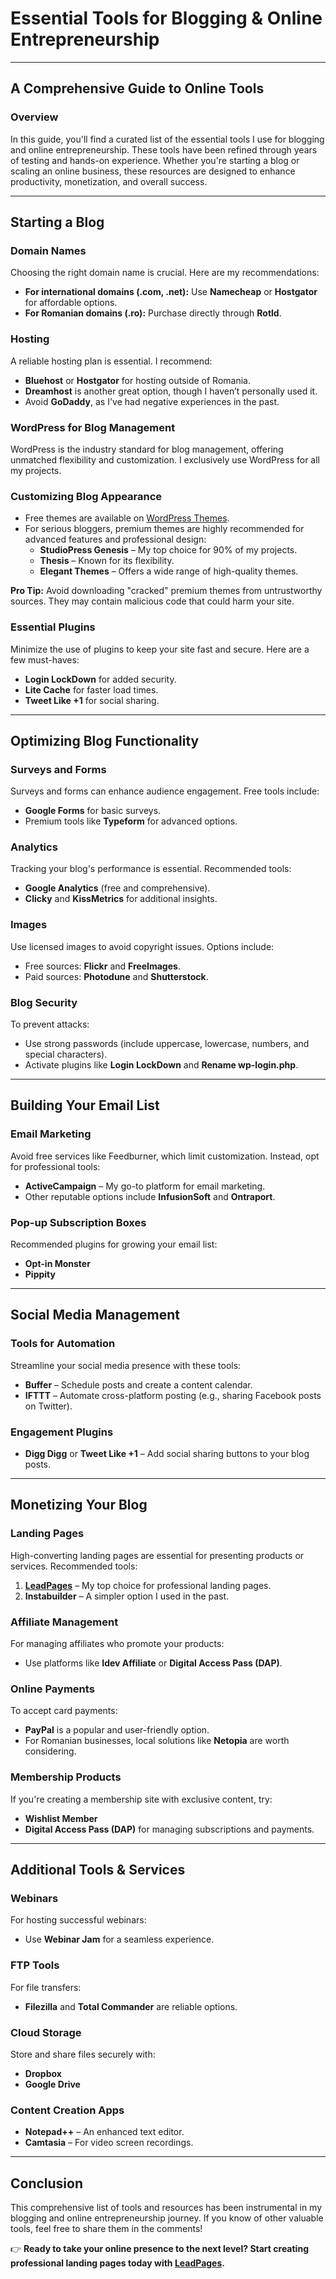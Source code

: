 # **Essential Tools for Blogging & Online Entrepreneurship**

---

## **A Comprehensive Guide to Online Tools**

### **Overview**

In this guide, you'll find a curated list of the essential tools I use for blogging and online entrepreneurship. These tools have been refined through years of testing and hands-on experience. Whether you're starting a blog or scaling an online business, these resources are designed to enhance productivity, monetization, and overall success.

---

## **Starting a Blog**

### **Domain Names**
Choosing the right domain name is crucial. Here are my recommendations:
- **For international domains (.com, .net):** Use **Namecheap** or **Hostgator** for affordable options.
- **For Romanian domains (.ro):** Purchase directly through **Rotld**.

### **Hosting**
A reliable hosting plan is essential. I recommend:
- **Bluehost** or **Hostgator** for hosting outside of Romania.
- **Dreamhost** is another great option, though I haven’t personally used it.
- Avoid **GoDaddy**, as I've had negative experiences in the past.

### **WordPress for Blog Management**
WordPress is the industry standard for blog management, offering unmatched flexibility and customization. I exclusively use WordPress for all my projects.

### **Customizing Blog Appearance**
- Free themes are available on [WordPress Themes](https://wordpress.org/themes/).
- For serious bloggers, premium themes are highly recommended for advanced features and professional design:
  - **StudioPress Genesis** – My top choice for 90% of my projects.
  - **Thesis** – Known for its flexibility.
  - **Elegant Themes** – Offers a wide range of high-quality themes.

**Pro Tip:** Avoid downloading "cracked" premium themes from untrustworthy sources. They may contain malicious code that could harm your site.

### **Essential Plugins**
Minimize the use of plugins to keep your site fast and secure. Here are a few must-haves:
- **Login LockDown** for added security.
- **Lite Cache** for faster load times.
- **Tweet Like +1** for social sharing.

---

## **Optimizing Blog Functionality**

### **Surveys and Forms**
Surveys and forms can enhance audience engagement. Free tools include:
- **Google Forms** for basic surveys.
- Premium tools like **Typeform** for advanced options.

### **Analytics**
Tracking your blog's performance is essential. Recommended tools:
- **Google Analytics** (free and comprehensive).
- **Clicky** and **KissMetrics** for additional insights.

### **Images**
Use licensed images to avoid copyright issues. Options include:
- Free sources: **Flickr** and **FreeImages**.
- Paid sources: **Photodune** and **Shutterstock**.

### **Blog Security**
To prevent attacks:
- Use strong passwords (include uppercase, lowercase, numbers, and special characters).
- Activate plugins like **Login LockDown** and **Rename wp-login.php**.

---

## **Building Your Email List**

### **Email Marketing**
Avoid free services like Feedburner, which limit customization. Instead, opt for professional tools:
- **ActiveCampaign** – My go-to platform for email marketing.
- Other reputable options include **InfusionSoft** and **Ontraport**.

### **Pop-up Subscription Boxes**
Recommended plugins for growing your email list:
- **Opt-in Monster**
- **Pippity**

---

## **Social Media Management**

### **Tools for Automation**
Streamline your social media presence with these tools:
- **Buffer** – Schedule posts and create a content calendar.
- **IFTTT** – Automate cross-platform posting (e.g., sharing Facebook posts on Twitter).

### **Engagement Plugins**
- **Digg Digg** or **Tweet Like +1** – Add social sharing buttons to your blog posts.

---

## **Monetizing Your Blog**

### **Landing Pages**
High-converting landing pages are essential for presenting products or services. Recommended tools:
1. **[LeadPages](https://bit.ly/LEadPages)** – My top choice for professional landing pages.
2. **Instabuilder** – A simpler option I used in the past.

### **Affiliate Management**
For managing affiliates who promote your products:
- Use platforms like **Idev Affiliate** or **Digital Access Pass (DAP)**.

### **Online Payments**
To accept card payments:
- **PayPal** is a popular and user-friendly option.
- For Romanian businesses, local solutions like **Netopia** are worth considering.

### **Membership Products**
If you're creating a membership site with exclusive content, try:
- **Wishlist Member**
- **Digital Access Pass (DAP)** for managing subscriptions and payments.

---

## **Additional Tools & Services**

### **Webinars**
For hosting successful webinars:
- Use **Webinar Jam** for a seamless experience.

### **FTP Tools**
For file transfers:
- **Filezilla** and **Total Commander** are reliable options.

### **Cloud Storage**
Store and share files securely with:
- **Dropbox**
- **Google Drive**

### **Content Creation Apps**
- **Notepad++** – An enhanced text editor.
- **Camtasia** – For video screen recordings.

---

## **Conclusion**

This comprehensive list of tools and resources has been instrumental in my blogging and online entrepreneurship journey. If you know of other valuable tools, feel free to share them in the comments!

👉 **Ready to take your online presence to the next level? Start creating professional landing pages today with [LeadPages](https://bit.ly/LEadPages).**
